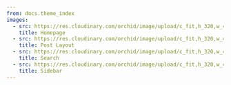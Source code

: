 ```yaml
---
from: docs.theme_index
images:
  - src: https://res.cloudinary.com/orchid/image/upload/c_fit,h_320,w_480/v1524969542/themes/futureimperfect/1.jpg
    title: Homepage
  - src: https://res.cloudinary.com/orchid/image/upload/c_fit,h_320,w_480/v1524969542/themes/futureimperfect/2.jpg
    title: Post Layout
  - src: https://res.cloudinary.com/orchid/image/upload/c_fit,h_320,w_480/v1524969542/themes/futureimperfect/3.jpg
    title: Search
  - src: https://res.cloudinary.com/orchid/image/upload/c_fit,h_320,w_480/v1524969542/themes/futureimperfect/4.jpg
    title: Sidebar
---
```


